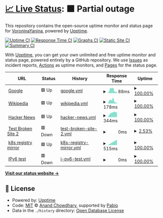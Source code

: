 # [📈 Live Status](https://registry-mirrors.top): <!--live status--> **🟧 Partial outage**

This repository contains the open-source uptime monitor and status page for [VoroninaYanina](https://registry-mirrors.top), powered by [Upptime](https://github.com/upptime/upptime).

[![Uptime CI](https://github.com/VoroninaYanina/upptime/workflows/Uptime%20CI/badge.svg)](https://github.com/VoroninaYanina/upptime/actions?query=workflow%3A%22Uptime+CI%22)
[![Response Time CI](https://github.com/VoroninaYanina/upptime/workflows/Response%20Time%20CI/badge.svg)](https://github.com/VoroninaYanina/upptime/actions?query=workflow%3A%22Response+Time+CI%22)
[![Graphs CI](https://github.com/VoroninaYanina/upptime/workflows/Graphs%20CI/badge.svg)](https://github.com/VoroninaYanina/upptime/actions?query=workflow%3A%22Graphs+CI%22)
[![Static Site CI](https://github.com/VoroninaYanina/upptime/workflows/Static%20Site%20CI/badge.svg)](https://github.com/VoroninaYanina/upptime/actions?query=workflow%3A%22Static+Site+CI%22)
[![Summary CI](https://github.com/VoroninaYanina/upptime/workflows/Summary%20CI/badge.svg)](https://github.com/VoroninaYanina/upptime/actions?query=workflow%3A%22Summary+CI%22)

With [Upptime](https://upptime.js.org), you can get your own unlimited and free uptime monitor and status page, powered entirely by a GitHub repository. We use [Issues](https://github.com/VoroninaYanina/upptime/issues) as incident reports, [Actions](https://github.com/VoroninaYanina/upptime/actions) as uptime monitors, and [Pages](https://registry-mirrors.top) for the status page.

<!--start: status pages-->
<!-- This summary is generated by Upptime (https://github.com/upptime/upptime) -->
<!-- Do not edit this manually, your changes will be overwritten -->
<!-- prettier-ignore -->
| URL | Status | History | Response Time | Uptime |
| --- | ------ | ------- | ------------- | ------ |
| <img alt="" src="https://icons.duckduckgo.com/ip3/www.google.com.ico" height="13"> [Google](https://www.google.com) | 🟩 Up | [google.yml](https://github.com/VoroninaYanina/upptime/commits/HEAD/history/google.yml) | <details><summary><img alt="Response time graph" src="./graphs/google/response-time-week.png" height="20"> 88ms</summary><br><a href="https://registry-mirrors.top/history/google"><img alt="Response time 88" src="https://img.shields.io/endpoint?url=https%3A%2F%2Fraw.githubusercontent.com%2FVoroninaYanina%2Fupptime%2FHEAD%2Fapi%2Fgoogle%2Fresponse-time.json"></a><br><a href="https://registry-mirrors.top/history/google"><img alt="24-hour response time 88" src="https://img.shields.io/endpoint?url=https%3A%2F%2Fraw.githubusercontent.com%2FVoroninaYanina%2Fupptime%2FHEAD%2Fapi%2Fgoogle%2Fresponse-time-day.json"></a><br><a href="https://registry-mirrors.top/history/google"><img alt="7-day response time 88" src="https://img.shields.io/endpoint?url=https%3A%2F%2Fraw.githubusercontent.com%2FVoroninaYanina%2Fupptime%2FHEAD%2Fapi%2Fgoogle%2Fresponse-time-week.json"></a><br><a href="https://registry-mirrors.top/history/google"><img alt="30-day response time 88" src="https://img.shields.io/endpoint?url=https%3A%2F%2Fraw.githubusercontent.com%2FVoroninaYanina%2Fupptime%2FHEAD%2Fapi%2Fgoogle%2Fresponse-time-month.json"></a><br><a href="https://registry-mirrors.top/history/google"><img alt="1-year response time 88" src="https://img.shields.io/endpoint?url=https%3A%2F%2Fraw.githubusercontent.com%2FVoroninaYanina%2Fupptime%2FHEAD%2Fapi%2Fgoogle%2Fresponse-time-year.json"></a></details> | <details><summary><a href="https://registry-mirrors.top/history/google">100.00%</a></summary><a href="https://registry-mirrors.top/history/google"><img alt="All-time uptime 100.00%" src="https://img.shields.io/endpoint?url=https%3A%2F%2Fraw.githubusercontent.com%2FVoroninaYanina%2Fupptime%2FHEAD%2Fapi%2Fgoogle%2Fuptime.json"></a><br><a href="https://registry-mirrors.top/history/google"><img alt="24-hour uptime 100.00%" src="https://img.shields.io/endpoint?url=https%3A%2F%2Fraw.githubusercontent.com%2FVoroninaYanina%2Fupptime%2FHEAD%2Fapi%2Fgoogle%2Fuptime-day.json"></a><br><a href="https://registry-mirrors.top/history/google"><img alt="7-day uptime 100.00%" src="https://img.shields.io/endpoint?url=https%3A%2F%2Fraw.githubusercontent.com%2FVoroninaYanina%2Fupptime%2FHEAD%2Fapi%2Fgoogle%2Fuptime-week.json"></a><br><a href="https://registry-mirrors.top/history/google"><img alt="30-day uptime 100.00%" src="https://img.shields.io/endpoint?url=https%3A%2F%2Fraw.githubusercontent.com%2FVoroninaYanina%2Fupptime%2FHEAD%2Fapi%2Fgoogle%2Fuptime-month.json"></a><br><a href="https://registry-mirrors.top/history/google"><img alt="1-year uptime 100.00%" src="https://img.shields.io/endpoint?url=https%3A%2F%2Fraw.githubusercontent.com%2FVoroninaYanina%2Fupptime%2FHEAD%2Fapi%2Fgoogle%2Fuptime-year.json"></a></details>
| <img alt="" src="https://icons.duckduckgo.com/ip3/en.wikipedia.org.ico" height="13"> [Wikipedia](https://en.wikipedia.org) | 🟩 Up | [wikipedia.yml](https://github.com/VoroninaYanina/upptime/commits/HEAD/history/wikipedia.yml) | <details><summary><img alt="Response time graph" src="./graphs/wikipedia/response-time-week.png" height="20"> 178ms</summary><br><a href="https://registry-mirrors.top/history/wikipedia"><img alt="Response time 178" src="https://img.shields.io/endpoint?url=https%3A%2F%2Fraw.githubusercontent.com%2FVoroninaYanina%2Fupptime%2FHEAD%2Fapi%2Fwikipedia%2Fresponse-time.json"></a><br><a href="https://registry-mirrors.top/history/wikipedia"><img alt="24-hour response time 178" src="https://img.shields.io/endpoint?url=https%3A%2F%2Fraw.githubusercontent.com%2FVoroninaYanina%2Fupptime%2FHEAD%2Fapi%2Fwikipedia%2Fresponse-time-day.json"></a><br><a href="https://registry-mirrors.top/history/wikipedia"><img alt="7-day response time 178" src="https://img.shields.io/endpoint?url=https%3A%2F%2Fraw.githubusercontent.com%2FVoroninaYanina%2Fupptime%2FHEAD%2Fapi%2Fwikipedia%2Fresponse-time-week.json"></a><br><a href="https://registry-mirrors.top/history/wikipedia"><img alt="30-day response time 178" src="https://img.shields.io/endpoint?url=https%3A%2F%2Fraw.githubusercontent.com%2FVoroninaYanina%2Fupptime%2FHEAD%2Fapi%2Fwikipedia%2Fresponse-time-month.json"></a><br><a href="https://registry-mirrors.top/history/wikipedia"><img alt="1-year response time 178" src="https://img.shields.io/endpoint?url=https%3A%2F%2Fraw.githubusercontent.com%2FVoroninaYanina%2Fupptime%2FHEAD%2Fapi%2Fwikipedia%2Fresponse-time-year.json"></a></details> | <details><summary><a href="https://registry-mirrors.top/history/wikipedia">100.00%</a></summary><a href="https://registry-mirrors.top/history/wikipedia"><img alt="All-time uptime 100.00%" src="https://img.shields.io/endpoint?url=https%3A%2F%2Fraw.githubusercontent.com%2FVoroninaYanina%2Fupptime%2FHEAD%2Fapi%2Fwikipedia%2Fuptime.json"></a><br><a href="https://registry-mirrors.top/history/wikipedia"><img alt="24-hour uptime 100.00%" src="https://img.shields.io/endpoint?url=https%3A%2F%2Fraw.githubusercontent.com%2FVoroninaYanina%2Fupptime%2FHEAD%2Fapi%2Fwikipedia%2Fuptime-day.json"></a><br><a href="https://registry-mirrors.top/history/wikipedia"><img alt="7-day uptime 100.00%" src="https://img.shields.io/endpoint?url=https%3A%2F%2Fraw.githubusercontent.com%2FVoroninaYanina%2Fupptime%2FHEAD%2Fapi%2Fwikipedia%2Fuptime-week.json"></a><br><a href="https://registry-mirrors.top/history/wikipedia"><img alt="30-day uptime 100.00%" src="https://img.shields.io/endpoint?url=https%3A%2F%2Fraw.githubusercontent.com%2FVoroninaYanina%2Fupptime%2FHEAD%2Fapi%2Fwikipedia%2Fuptime-month.json"></a><br><a href="https://registry-mirrors.top/history/wikipedia"><img alt="1-year uptime 100.00%" src="https://img.shields.io/endpoint?url=https%3A%2F%2Fraw.githubusercontent.com%2FVoroninaYanina%2Fupptime%2FHEAD%2Fapi%2Fwikipedia%2Fuptime-year.json"></a></details>
| <img alt="" src="https://icons.duckduckgo.com/ip3/news.ycombinator.com.ico" height="13"> [Hacker News](https://news.ycombinator.com) | 🟩 Up | [hacker-news.yml](https://github.com/VoroninaYanina/upptime/commits/HEAD/history/hacker-news.yml) | <details><summary><img alt="Response time graph" src="./graphs/hacker-news/response-time-week.png" height="20"> 344ms</summary><br><a href="https://registry-mirrors.top/history/hacker-news"><img alt="Response time 344" src="https://img.shields.io/endpoint?url=https%3A%2F%2Fraw.githubusercontent.com%2FVoroninaYanina%2Fupptime%2FHEAD%2Fapi%2Fhacker-news%2Fresponse-time.json"></a><br><a href="https://registry-mirrors.top/history/hacker-news"><img alt="24-hour response time 344" src="https://img.shields.io/endpoint?url=https%3A%2F%2Fraw.githubusercontent.com%2FVoroninaYanina%2Fupptime%2FHEAD%2Fapi%2Fhacker-news%2Fresponse-time-day.json"></a><br><a href="https://registry-mirrors.top/history/hacker-news"><img alt="7-day response time 344" src="https://img.shields.io/endpoint?url=https%3A%2F%2Fraw.githubusercontent.com%2FVoroninaYanina%2Fupptime%2FHEAD%2Fapi%2Fhacker-news%2Fresponse-time-week.json"></a><br><a href="https://registry-mirrors.top/history/hacker-news"><img alt="30-day response time 344" src="https://img.shields.io/endpoint?url=https%3A%2F%2Fraw.githubusercontent.com%2FVoroninaYanina%2Fupptime%2FHEAD%2Fapi%2Fhacker-news%2Fresponse-time-month.json"></a><br><a href="https://registry-mirrors.top/history/hacker-news"><img alt="1-year response time 344" src="https://img.shields.io/endpoint?url=https%3A%2F%2Fraw.githubusercontent.com%2FVoroninaYanina%2Fupptime%2FHEAD%2Fapi%2Fhacker-news%2Fresponse-time-year.json"></a></details> | <details><summary><a href="https://registry-mirrors.top/history/hacker-news">100.00%</a></summary><a href="https://registry-mirrors.top/history/hacker-news"><img alt="All-time uptime 100.00%" src="https://img.shields.io/endpoint?url=https%3A%2F%2Fraw.githubusercontent.com%2FVoroninaYanina%2Fupptime%2FHEAD%2Fapi%2Fhacker-news%2Fuptime.json"></a><br><a href="https://registry-mirrors.top/history/hacker-news"><img alt="24-hour uptime 100.00%" src="https://img.shields.io/endpoint?url=https%3A%2F%2Fraw.githubusercontent.com%2FVoroninaYanina%2Fupptime%2FHEAD%2Fapi%2Fhacker-news%2Fuptime-day.json"></a><br><a href="https://registry-mirrors.top/history/hacker-news"><img alt="7-day uptime 100.00%" src="https://img.shields.io/endpoint?url=https%3A%2F%2Fraw.githubusercontent.com%2FVoroninaYanina%2Fupptime%2FHEAD%2Fapi%2Fhacker-news%2Fuptime-week.json"></a><br><a href="https://registry-mirrors.top/history/hacker-news"><img alt="30-day uptime 100.00%" src="https://img.shields.io/endpoint?url=https%3A%2F%2Fraw.githubusercontent.com%2FVoroninaYanina%2Fupptime%2FHEAD%2Fapi%2Fhacker-news%2Fuptime-month.json"></a><br><a href="https://registry-mirrors.top/history/hacker-news"><img alt="1-year uptime 100.00%" src="https://img.shields.io/endpoint?url=https%3A%2F%2Fraw.githubusercontent.com%2FVoroninaYanina%2Fupptime%2FHEAD%2Fapi%2Fhacker-news%2Fuptime-year.json"></a></details>
| <img alt="" src="https://icons.duckduckgo.com/ip3/thissitedoesnotexist.koj.co.ico" height="13"> [Test Broken Site 2](https://thissitedoesnotexist.koj.co) | 🟥 Down | [test-broken-site-2.yml](https://github.com/VoroninaYanina/upptime/commits/HEAD/history/test-broken-site-2.yml) | <details><summary><img alt="Response time graph" src="./graphs/test-broken-site-2/response-time-week.png" height="20"> 0ms</summary><br><a href="https://registry-mirrors.top/history/test-broken-site-2"><img alt="Response time 0" src="https://img.shields.io/endpoint?url=https%3A%2F%2Fraw.githubusercontent.com%2FVoroninaYanina%2Fupptime%2FHEAD%2Fapi%2Ftest-broken-site-2%2Fresponse-time.json"></a><br><a href="https://registry-mirrors.top/history/test-broken-site-2"><img alt="24-hour response time 0" src="https://img.shields.io/endpoint?url=https%3A%2F%2Fraw.githubusercontent.com%2FVoroninaYanina%2Fupptime%2FHEAD%2Fapi%2Ftest-broken-site-2%2Fresponse-time-day.json"></a><br><a href="https://registry-mirrors.top/history/test-broken-site-2"><img alt="7-day response time 0" src="https://img.shields.io/endpoint?url=https%3A%2F%2Fraw.githubusercontent.com%2FVoroninaYanina%2Fupptime%2FHEAD%2Fapi%2Ftest-broken-site-2%2Fresponse-time-week.json"></a><br><a href="https://registry-mirrors.top/history/test-broken-site-2"><img alt="30-day response time 0" src="https://img.shields.io/endpoint?url=https%3A%2F%2Fraw.githubusercontent.com%2FVoroninaYanina%2Fupptime%2FHEAD%2Fapi%2Ftest-broken-site-2%2Fresponse-time-month.json"></a><br><a href="https://registry-mirrors.top/history/test-broken-site-2"><img alt="1-year response time 0" src="https://img.shields.io/endpoint?url=https%3A%2F%2Fraw.githubusercontent.com%2FVoroninaYanina%2Fupptime%2FHEAD%2Fapi%2Ftest-broken-site-2%2Fresponse-time-year.json"></a></details> | <details><summary><a href="https://registry-mirrors.top/history/test-broken-site-2">2.53%</a></summary><a href="https://registry-mirrors.top/history/test-broken-site-2"><img alt="All-time uptime 2.53%" src="https://img.shields.io/endpoint?url=https%3A%2F%2Fraw.githubusercontent.com%2FVoroninaYanina%2Fupptime%2FHEAD%2Fapi%2Ftest-broken-site-2%2Fuptime.json"></a><br><a href="https://registry-mirrors.top/history/test-broken-site-2"><img alt="24-hour uptime 2.53%" src="https://img.shields.io/endpoint?url=https%3A%2F%2Fraw.githubusercontent.com%2FVoroninaYanina%2Fupptime%2FHEAD%2Fapi%2Ftest-broken-site-2%2Fuptime-day.json"></a><br><a href="https://registry-mirrors.top/history/test-broken-site-2"><img alt="7-day uptime 2.53%" src="https://img.shields.io/endpoint?url=https%3A%2F%2Fraw.githubusercontent.com%2FVoroninaYanina%2Fupptime%2FHEAD%2Fapi%2Ftest-broken-site-2%2Fuptime-week.json"></a><br><a href="https://registry-mirrors.top/history/test-broken-site-2"><img alt="30-day uptime 2.53%" src="https://img.shields.io/endpoint?url=https%3A%2F%2Fraw.githubusercontent.com%2FVoroninaYanina%2Fupptime%2FHEAD%2Fapi%2Ftest-broken-site-2%2Fuptime-month.json"></a><br><a href="https://registry-mirrors.top/history/test-broken-site-2"><img alt="1-year uptime 2.53%" src="https://img.shields.io/endpoint?url=https%3A%2F%2Fraw.githubusercontent.com%2FVoroninaYanina%2Fupptime%2FHEAD%2Fapi%2Ftest-broken-site-2%2Fuptime-year.json"></a></details>
| <img alt="" src="https://icons.duckduckgo.com/ip3/k8s.registry-mirrors.top.ico" height="13"> [k8s registry mirror](https://k8s.registry-mirrors.top) | 🟩 Up | [k8s-registry-mirror.yml](https://github.com/VoroninaYanina/upptime/commits/HEAD/history/k8s-registry-mirror.yml) | <details><summary><img alt="Response time graph" src="./graphs/k8s-registry-mirror/response-time-week.png" height="20"> 515ms</summary><br><a href="https://registry-mirrors.top/history/k8s-registry-mirror"><img alt="Response time 515" src="https://img.shields.io/endpoint?url=https%3A%2F%2Fraw.githubusercontent.com%2FVoroninaYanina%2Fupptime%2FHEAD%2Fapi%2Fk8s-registry-mirror%2Fresponse-time.json"></a><br><a href="https://registry-mirrors.top/history/k8s-registry-mirror"><img alt="24-hour response time 515" src="https://img.shields.io/endpoint?url=https%3A%2F%2Fraw.githubusercontent.com%2FVoroninaYanina%2Fupptime%2FHEAD%2Fapi%2Fk8s-registry-mirror%2Fresponse-time-day.json"></a><br><a href="https://registry-mirrors.top/history/k8s-registry-mirror"><img alt="7-day response time 515" src="https://img.shields.io/endpoint?url=https%3A%2F%2Fraw.githubusercontent.com%2FVoroninaYanina%2Fupptime%2FHEAD%2Fapi%2Fk8s-registry-mirror%2Fresponse-time-week.json"></a><br><a href="https://registry-mirrors.top/history/k8s-registry-mirror"><img alt="30-day response time 515" src="https://img.shields.io/endpoint?url=https%3A%2F%2Fraw.githubusercontent.com%2FVoroninaYanina%2Fupptime%2FHEAD%2Fapi%2Fk8s-registry-mirror%2Fresponse-time-month.json"></a><br><a href="https://registry-mirrors.top/history/k8s-registry-mirror"><img alt="1-year response time 515" src="https://img.shields.io/endpoint?url=https%3A%2F%2Fraw.githubusercontent.com%2FVoroninaYanina%2Fupptime%2FHEAD%2Fapi%2Fk8s-registry-mirror%2Fresponse-time-year.json"></a></details> | <details><summary><a href="https://registry-mirrors.top/history/k8s-registry-mirror">100.00%</a></summary><a href="https://registry-mirrors.top/history/k8s-registry-mirror"><img alt="All-time uptime 100.00%" src="https://img.shields.io/endpoint?url=https%3A%2F%2Fraw.githubusercontent.com%2FVoroninaYanina%2Fupptime%2FHEAD%2Fapi%2Fk8s-registry-mirror%2Fuptime.json"></a><br><a href="https://registry-mirrors.top/history/k8s-registry-mirror"><img alt="24-hour uptime 100.00%" src="https://img.shields.io/endpoint?url=https%3A%2F%2Fraw.githubusercontent.com%2FVoroninaYanina%2Fupptime%2FHEAD%2Fapi%2Fk8s-registry-mirror%2Fuptime-day.json"></a><br><a href="https://registry-mirrors.top/history/k8s-registry-mirror"><img alt="7-day uptime 100.00%" src="https://img.shields.io/endpoint?url=https%3A%2F%2Fraw.githubusercontent.com%2FVoroninaYanina%2Fupptime%2FHEAD%2Fapi%2Fk8s-registry-mirror%2Fuptime-week.json"></a><br><a href="https://registry-mirrors.top/history/k8s-registry-mirror"><img alt="30-day uptime 100.00%" src="https://img.shields.io/endpoint?url=https%3A%2F%2Fraw.githubusercontent.com%2FVoroninaYanina%2Fupptime%2FHEAD%2Fapi%2Fk8s-registry-mirror%2Fuptime-month.json"></a><br><a href="https://registry-mirrors.top/history/k8s-registry-mirror"><img alt="1-year uptime 100.00%" src="https://img.shields.io/endpoint?url=https%3A%2F%2Fraw.githubusercontent.com%2FVoroninaYanina%2Fupptime%2FHEAD%2Fapi%2Fk8s-registry-mirror%2Fuptime-year.json"></a></details>
| <img alt="" src="https://icons.duckduckgo.com/ip3/null.ico" height="13"> [IPv6 test](forwardemail.net) | 🟥 Down | [i-pv6-test.yml](https://github.com/VoroninaYanina/upptime/commits/HEAD/history/i-pv6-test.yml) | <details><summary><img alt="Response time graph" src="./graphs/i-pv6-test/response-time-week.png" height="20"> 0ms</summary><br><a href="https://registry-mirrors.top/history/i-pv6-test"><img alt="Response time 0" src="https://img.shields.io/endpoint?url=https%3A%2F%2Fraw.githubusercontent.com%2FVoroninaYanina%2Fupptime%2FHEAD%2Fapi%2Fi-pv6-test%2Fresponse-time.json"></a><br><a href="https://registry-mirrors.top/history/i-pv6-test"><img alt="24-hour response time 0" src="https://img.shields.io/endpoint?url=https%3A%2F%2Fraw.githubusercontent.com%2FVoroninaYanina%2Fupptime%2FHEAD%2Fapi%2Fi-pv6-test%2Fresponse-time-day.json"></a><br><a href="https://registry-mirrors.top/history/i-pv6-test"><img alt="7-day response time 0" src="https://img.shields.io/endpoint?url=https%3A%2F%2Fraw.githubusercontent.com%2FVoroninaYanina%2Fupptime%2FHEAD%2Fapi%2Fi-pv6-test%2Fresponse-time-week.json"></a><br><a href="https://registry-mirrors.top/history/i-pv6-test"><img alt="30-day response time 0" src="https://img.shields.io/endpoint?url=https%3A%2F%2Fraw.githubusercontent.com%2FVoroninaYanina%2Fupptime%2FHEAD%2Fapi%2Fi-pv6-test%2Fresponse-time-month.json"></a><br><a href="https://registry-mirrors.top/history/i-pv6-test"><img alt="1-year response time 0" src="https://img.shields.io/endpoint?url=https%3A%2F%2Fraw.githubusercontent.com%2FVoroninaYanina%2Fupptime%2FHEAD%2Fapi%2Fi-pv6-test%2Fresponse-time-year.json"></a></details> | <details><summary><a href="https://registry-mirrors.top/history/i-pv6-test">100.00%</a></summary><a href="https://registry-mirrors.top/history/i-pv6-test"><img alt="All-time uptime 100.00%" src="https://img.shields.io/endpoint?url=https%3A%2F%2Fraw.githubusercontent.com%2FVoroninaYanina%2Fupptime%2FHEAD%2Fapi%2Fi-pv6-test%2Fuptime.json"></a><br><a href="https://registry-mirrors.top/history/i-pv6-test"><img alt="24-hour uptime 100.00%" src="https://img.shields.io/endpoint?url=https%3A%2F%2Fraw.githubusercontent.com%2FVoroninaYanina%2Fupptime%2FHEAD%2Fapi%2Fi-pv6-test%2Fuptime-day.json"></a><br><a href="https://registry-mirrors.top/history/i-pv6-test"><img alt="7-day uptime 100.00%" src="https://img.shields.io/endpoint?url=https%3A%2F%2Fraw.githubusercontent.com%2FVoroninaYanina%2Fupptime%2FHEAD%2Fapi%2Fi-pv6-test%2Fuptime-week.json"></a><br><a href="https://registry-mirrors.top/history/i-pv6-test"><img alt="30-day uptime 100.00%" src="https://img.shields.io/endpoint?url=https%3A%2F%2Fraw.githubusercontent.com%2FVoroninaYanina%2Fupptime%2FHEAD%2Fapi%2Fi-pv6-test%2Fuptime-month.json"></a><br><a href="https://registry-mirrors.top/history/i-pv6-test"><img alt="1-year uptime 100.00%" src="https://img.shields.io/endpoint?url=https%3A%2F%2Fraw.githubusercontent.com%2FVoroninaYanina%2Fupptime%2FHEAD%2Fapi%2Fi-pv6-test%2Fuptime-year.json"></a></details>

<!--end: status pages-->

[**Visit our status website →**](https://registry-mirrors.top)

## 📄 License

- Powered by: [Upptime](https://github.com/upptime/upptime)
- Code: [MIT](./LICENSE) © [Anand Chowdhary](https://anandchowdhary.com), supported by [Pabio](https://pabio.com)
- Data in the `./history` directory: [Open Database License](https://opendatacommons.org/licenses/odbl/1-0/)
